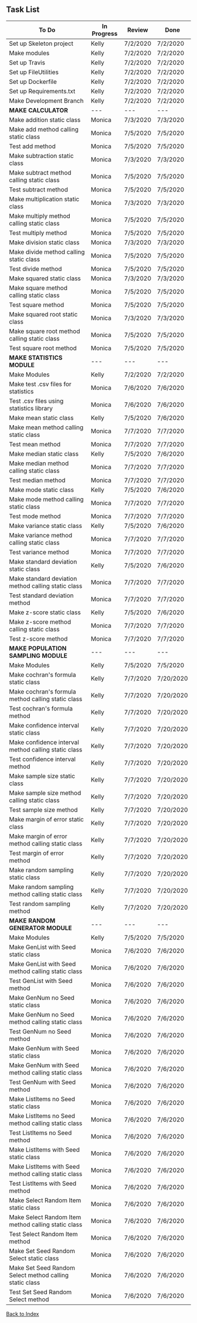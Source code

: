 ## Task List

| **To Do** | **In Progress** | **Review** | **Done** |  
| --- | --- | --- | ---|  
| Set up Skeleton project | Kelly | 7/2/2020 | 7/2/2020 |  
| Make modules | Kelly | 7/2/2020 | 7/2/2020 |  
| Set up Travis | Kelly | 7/2/2020 | 7/2/2020|  
| Set up FileUtilities | Kelly | 7/2/2020 | 7/2/2020 |  
| Set up Dockerfile | Kelly | 7/2/2020 | 7/2/2020 |  
| Set up Requirements.txt | Kelly | 7/2/2020 | 7/2/2020 |  
| Make Development Branch | Kelly | 7/2/2020 | 7/2/2020 |  
| **MAKE CALCULATOR** | --- | --- | ---|  
| Make addition static class | Monica | 7/3/2020 | 7/3/2020 |  
| Make add method calling static class | Monica | 7/5/2020 | 7/5/2020 |  
| Test add method | Monica | 7/5/2020 | 7/5/2020 |  
| Make subtraction static class | Monica | 7/3/2020 | 7/3/2020 |
| Make subtract method calling static class | Monica | 7/5/2020 | 7/5/2020 |
| Test subtract method |  Monica | 7/5/2020 | 7/5/2020 |
| Make multiplication static class | Monica | 7/3/2020 | 7/3/2020 |
| Make multiply method calling static class | Monica | 7/5/2020 | 7/5/2020 |
| Test multiply method |  Monica | 7/5/2020 | 7/5/2020 | 
| Make division static class | Monica | 7/3/2020 | 7/3/2020 | 
| Make divide method calling static class | Monica | 7/5/2020 | 7/5/2020 |  
| Test divide method |  Monica | 7/5/2020 | 7/5/2020 |
| Make squared static class | Monica | 7/3/2020 | 7/3/2020 |  
| Make square method calling static class | Monica | 7/5/2020 | 7/5/2020 | 
| Test square method |  Monica | 7/5/2020 | 7/5/2020 |  
| Make squared root static class | Monica | 7/3/2020 | 7/3/2020 |
| Make square root method calling static class | Monica | 7/5/2020 | 7/5/2020 | 
| Test square root method |  Monica | 7/5/2020 | 7/5/2020 | 
| **MAKE STATISTICS MODULE** | --- | --- | ---| 
| Make Modules | Kelly | 7/2/2020 | 7/2/2020| 
| Make test .csv files for statistics | Monica | 7/6/2020 | 7/6/2020 |  
| Test .csv files using statistics library | Monica | 7/6/2020 | 7/6/2020 |
| Make mean static class | Kelly | 7/5/2020 | 7/6/2020 |  
| Make mean method calling static class | Monica | 7/7/2020 | 7/7/2020 |  
| Test mean method | Monica | 7/7/2020 | 7/7/2020 |   
| Make median static class | Kelly | 7/5/2020 | 7/6/2020 |  
| Make median method calling static class | Monica | 7/7/2020 | 7/7/2020 |   
| Test median method | Monica | 7/7/2020 | 7/7/2020 |  
| Make mode static class | Kelly | 7/5/2020 | 7/6/2020 | 
| Make mode method calling static class | Monica | 7/7/2020 | 7/7/2020 |  
| Test mode method | Monica | 7/7/2020 | 7/7/2020 |  
| Make variance static class | Kelly | 7/5/2020 | 7/6/2020 | 
| Make variance method calling static class | Monica | 7/7/2020 | 7/7/2020 |   
| Test variance method | Monica | 7/7/2020 | 7/7/2020 |  
| Make standard deviation static class | Kelly | 7/5/2020 | 7/6/2020 | 
| Make standard deviation method calling static class | Monica | 7/7/2020 | 7/7/2020 |    
| Test standard deviation method | Monica | 7/7/2020 | 7/7/2020 |  
| Make z-score static class | Kelly | 7/5/2020 | 7/6/2020 |  
| Make z-score method calling static class | Monica | 7/7/2020 | 7/7/2020 |  
| Test z-score method | Monica | 7/7/2020 | 7/7/2020 |  
**MAKE POPULATION SAMPLING MODULE** | --- | --- | ---| 
| Make Modules | Kelly | 7/5/2020 | 7/5/2020| 
| Make cochran's formula static class | Kelly | 7/7/2020 | 7/20/2020 |  
| Make cochran's formula method calling static class | Kelly | 7/7/2020 | 7/20/2020 |  
| Test cochran's formula method | Kelly | 7/7/2020 | 7/20/2020 |  
| Make confidence interval static class | Kelly | 7/7/2020 | 7/20/2020 |  
| Make confidence interval method calling static class | Kelly | 7/7/2020 | 7/20/2020 |  
| Test confidence interval method | Kelly | 7/7/2020 | 7/20/2020 |  
| Make sample size static class | Kelly | 7/7/2020 | 7/20/2020 |  
| Make sample size method calling static class | Kelly | 7/7/2020 | 7/20/2020 |  
| Test sample size method | Kelly | 7/7/2020 | 7/20/2020 |  
| Make margin of error static class | Kelly | 7/7/2020 | 7/20/2020 |  
| Make margin of error method calling static class | Kelly | 7/7/2020 | 7/20/2020 |  
| Test margin of error method | Kelly | 7/7/2020 | 7/20/2020 |  
| Make random sampling static class | Kelly | 7/7/2020 | 7/20/2020 |   
| Make random sampling method calling static class | Kelly | 7/7/2020 | 7/20/2020 |  
| Test random sampling method | Kelly | 7/7/2020 | 7/20/2020 |  
**MAKE RANDOM GENERATOR MODULE** | --- | --- | ---| 
| Make Modules | Kelly | 7/5/2020 | 7/5/2020| 
| Make GenList with Seed static class | Monica | 7/6/2020 | 7/6/2020 |  
| Make GenList with Seed method calling static class | Monica | 7/6/2020 | 7/6/2020 |   
| Test GenList with Seed method | Monica | 7/6/2020 | 7/6/2020 | 
| Make GenNum no Seed static class | Monica | 7/6/2020 | 7/6/2020 | 
| Make GenNum no Seed method calling static class | Monica | 7/6/2020 | 7/6/2020 | 
| Test GenNum no Seed method | Monica | 7/6/2020 | 7/6/2020 | 
| Make GenNum with Seed static class | Monica | 7/6/2020 | 7/6/2020 |   
| Make GenNum with Seed method calling static class | Monica | 7/6/2020 | 7/6/2020 |  
| Test GenNum with Seed method | Monica | 7/6/2020 | 7/6/2020 | 
| Make ListItems no Seed static class | Monica | 7/6/2020 | 7/6/2020 | 
| Make ListItems no Seed method calling static class | Monica | 7/6/2020 | 7/6/2020 |   
| Test ListItems no Seed method | Monica | 7/6/2020 | 7/6/2020 | 
| Make ListItems with Seed static class | Monica | 7/6/2020 | 7/6/2020 |   
| Make ListItems with Seed method calling static class | Monica | 7/6/2020 | 7/6/2020 |  
| Test ListItems with Seed method | Monica | 7/6/2020 | 7/6/2020 | 
| Make Select Random Item static class | Monica | 7/6/2020 | 7/6/2020 | 
| Make Select Random Item method calling static class | Monica | 7/6/2020 | 7/6/2020 |  
| Test Select Random Item method | Monica | 7/6/2020 | 7/6/2020 | 
| Make Set Seed Random Select static class | Monica | 7/6/2020 | 7/6/2020 |   
| Make Set Seed Random Select method calling static class | Monica | 7/6/2020 | 7/6/2020 |   
| Test Set Seed Random Select method | Monica | 7/6/2020 | 7/6/2020 | 


[Back to Index](README.md)
